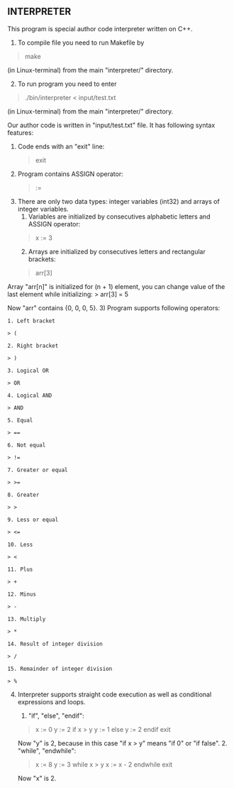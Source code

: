 ## INTERPRETER
This program is special author code interpreter written on C++.
1. To compile file you need to run Makefile by
> make

(in Linux-terminal) from the main "interpreter/" directory.

2. To run program you need to enter
> ./bin/interpreter < input/test.txt

(in Linux-terminal) from the main "interpreter/" directory.

Our author code is written in "input/test.txt" file. It has following syntax features:
1) Code ends with an "exit" line:
    > exit
1) Program contains ASSIGN operator:
    > :=
2) There are only two data types: integer variables (int32) and arrays of integer variables.
    1. Variables are initialized by consecutives alphabetic letters and ASSIGN operator:
    > x := 3
    2. Arrays are initialized by consecutives letters and rectangular brackets:
    > arr[3]

Array "arr[n]" is initialized for (n + 1) element, you can change value of the last element while initializing:
    > arr[3] = 5

Now "arr" contains {0, 0, 0, 5}.
3) Program supports following operators:
    
    1. Left bracket
    
    > (
    
    2. Right bracket
    
    > )
    
    3. Logical OR
    
    > OR
    
    4. Logical AND
    
    > AND
    
    5. Equal
    
    > ==
    
    6. Not equal
    
    > !=
    
    7. Greater or equal
    
    > >=
    
    8. Greater
    
    > >
    
    9. Less or equal
    
    > <=
    
    10. Less
    
    > <
    
    11. Plus
    
    > +
    
    12. Minus
    
    > -
    
    13. Multiply
    
    > *
    
    14. Result of integer division
    
    > /
    
    15. Remainder of integer division
    
    > %
    
4) Interpreter supports straight code execution as well as conditional expressions and loops.
    1. "if", "else", "endif":
    > x := 0
    > y := 2
    > if x > y
    >     y := 1
    > else
    >     y := 2
    > endif
    > exit
    
    Now "y" is 2, because in this case "if x > y" means "if 0" or "if false".
    2. "while", "endwhile":
    > x := 8
    > y := 3
    > while x > y
    >     x := x - 2
    > endwhile
    > exit
    
    Now "x" is 2.
